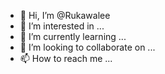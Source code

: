 - 👋 Hi, I’m @Rukawalee
- 👀 I’m interested in ...
- 🌱 I’m currently learning ...
- 💞️ I’m looking to collaborate on ...
- 📫 How to reach me ...

<!---
Rukawalee/Rukawalee is a ✨ special ✨ repository because its `README.md` (this file) appears on your GitHub profile.
You can click the Preview link to take a look at your changes.
--->
